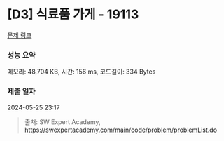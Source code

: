# [D3] 식료품 가게 - 19113 

[문제 링크](https://swexpertacademy.com/main/code/problem/problemDetail.do?contestProbId=AYxCRFA6iiEDFASu) 

### 성능 요약

메모리: 48,704 KB, 시간: 156 ms, 코드길이: 334 Bytes

### 제출 일자

2024-05-25 23:17



> 출처: SW Expert Academy, https://swexpertacademy.com/main/code/problem/problemList.do